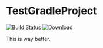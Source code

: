 # TestGradleProject
[![Build Status](https://travis-ci.com/jvogit/MyFirstGradleProject.svg?token=q4YcquKVLvYxboyy1Uyn&branch=master)](https://travis-ci.com/jvogit/MyFirstGradleProject)
[![Download](null/packages/jvogit/testRepo/MyFirstGradleProject/images/download.svg?version=1.0.0)](https://bintray.com/jvogit/testRepo/MyFirstGradleProject/1.0.0/link)

This is way better.
